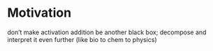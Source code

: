 # Motivation

don’t make activation addition be another black box; decompose and interpret it even further (like bio to chem to physics)